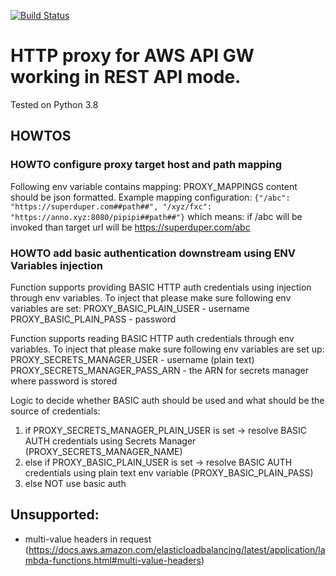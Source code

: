 [![Build Status](https://travis-ci.org/jszczepankiewicz/HttpProxyLambda.svg?branch=master)](https://travis-ci.org/jszczepankiewicz/HttpProxyLambda)

# HTTP proxy for AWS API GW working in REST API mode.

Tested on Python 3.8

## HOWTOS
### HOWTO configure proxy target host and path mapping
Following env variable contains mapping:
PROXY_MAPPINGS
content should be json formatted. Example mapping configuration:
`
{"/abc": "https://superduper.com##path##", "/xyz/fxc": "https://anno.xyz:8080/pipipi##path##"}
`
which means:
if /abc will be invoked than target url will be https://superduper.com/abc

### HOWTO add basic authentication downstream using ENV Variables injection
Function supports providing BASIC HTTP auth credentials using injection through env variables. To inject that please make sure 
following env variables are set:
PROXY_BASIC_PLAIN_USER - username
PROXY_BASIC_PLAIN_PASS - password

Function supports reading BASIC HTTP auth credentials through env variables. To inject that please make sure following
env variables are set up:
PROXY_SECRETS_MANAGER_USER - username (plain text)
PROXY_SECRETS_MANAGER_PASS_ARN - the ARN for secrets manager where password is stored

Logic to decide whether BASIC auth should be used and what should be the source of credentials:

1. if PROXY_SECRETS_MANAGER_PLAIN_USER is set -> resolve BASIC AUTH credentials using Secrets Manager (PROXY_SECRETS_MANAGER_NAME)
2. else if PROXY_BASIC_PLAIN_USER is set -> resolve BASIC AUTH credentials using plain text env variable (PROXY_BASIC_PLAIN_PASS)
3. else NOT use basic auth
## Unsupported:
- multi-value headers in request (https://docs.aws.amazon.com/elasticloadbalancing/latest/application/lambda-functions.html#multi-value-headers)
